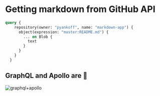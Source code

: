 # Getting markdown from GitHub API

```graphql
query {
    repository(owner: "pyankoff", name: "markdown-app") {
      object(expression: "master:README.md") {
        ... on Blob {
          text
        }
      }
    }
  }
```

## GraphQL and Apollo are 💯
![graphql+apollo](https://jslancer.com/wp-content/uploads/2017/08/GraphQL-Apollo.jpg "image")


